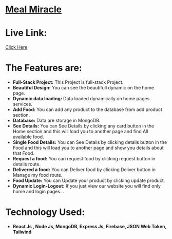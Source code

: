 # [Meal Miracle](https://food-sharing-system.web.app/)

# Live Link: 
   [Click Here](https://food-sharing-system.web.app)
   
# The Features are:

* **Full-Stack Project:** This Project is full-stack Project.
* **Beautiful Design:** You can see the beautifull dynamic on the home page.
* **Dynamic data loading:** Data loaded dynamically on home pages services.
* **Add Food:** You can add any product to the database from add product section.
* **Database:** Data are storage in MongoDB.
* **See Details:** You can See Details by clicking any card button in the Home section and this will load you to another page and find All available food.
* **Single Food Details:** You can See Details by clicking details button in the Food and this will load you to another page and show you details about that Food.
* **Request a food:** You can request food by clicking request button in details route.
* **Delivered a food:** You can Deliver food by clicking Deliver button in Manage my food route.
* **Food Update:** You can Update your product by clicking update product. 
* **Dynamic Login-Logout:** If you just view our website you will find only home and login pages... 

# Technology Used:

* **React Js , Node Js, MongoDB, Express Js, Firebase, JSON Web Token, Tailwind**